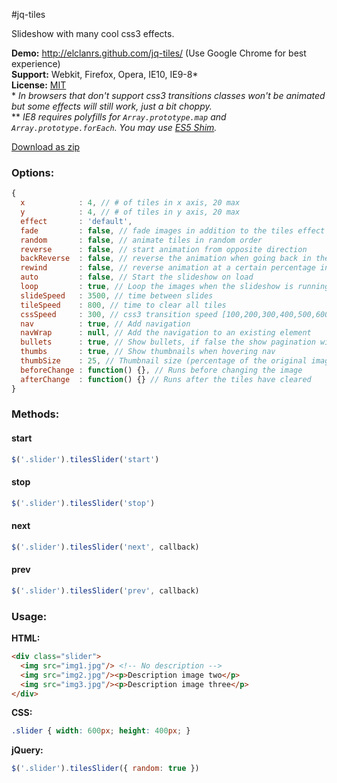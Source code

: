 #jq-tiles

Slideshow with many cool css3 effects.

**Demo:** http://elclanrs.github.com/jq-tiles/ (Use Google Chrome for best experience)  
**Support:** Webkit, Firefox, Opera, IE10, IE9-8*  
**License:** [MIT](http://en.wikipedia.org/wiki/MIT_License)  
\* _In browsers that don't support css3 transitions classes won't be animated but some effects will still work, just a bit choppy._  
\*\* _IE8 requires polyfills for `Array.prototype.map` and `Array.prototype.forEach`. You may use [ES5 Shim](https://github.com/kriskowal/es5-shim/)._  

[Download as zip](https://github.com/elclanrs/jq-tiles/raw/master/zip/jquery.tiles.zip)

### Options:
```javascript
{
  x            : 4, // # of tiles in x axis, 20 max
  y            : 4, // # of tiles in y axis, 20 max
  effect       : 'default',
  fade         : false, // fade images in addition to the tiles effect
  random       : false, // animate tiles in random order
  reverse      : false, // start animation from opposite direction
  backReverse  : false, // reverse the animation when going back in the slideshow (useful for some effects)
  rewind       : false, // reverse animation at a certain percentage in time
  auto         : false, // Start the slideshow on load
  loop         : true, // Loop the images when the slideshow is running
  slideSpeed   : 3500, // time between slides
  tileSpeed    : 800, // time to clear all tiles
  cssSpeed     : 300, // css3 transition speed [100,200,300,400,500,600,700,800,900,1000],
  nav          : true, // Add navigation
  navWrap      : null, // Add the navigation to an existing element
  bullets      : true, // Show bullets, if false the show pagination with numbers
  thumbs       : true, // Show thumbnails when hovering nav
  thumbSize    : 25, // Thumbnail size (percentage of the original image)
  beforeChange : function() {}, // Runs before changing the image
  afterChange  : function() {} // Runs after the tiles have cleared
}
```

### Methods:

#### start
```javascript
$('.slider').tilesSlider('start')
```

#### stop
```javascript
$('.slider').tilesSlider('stop')
```

#### next
```javascript
$('.slider').tilesSlider('next', callback)
```

#### prev
```javascript
$('.slider').tilesSlider('prev', callback)
```

### Usage:

**HTML:**
```html
<div class="slider">
  <img src="img1.jpg"/> <!-- No description -->
  <img src="img2.jpg"/><p>Description image two</p>
  <img src="img3.jpg"/><p>Description image three</p>
</div>
```

**CSS:**
```css
.slider { width: 600px; height: 400px; }
```

**jQuery:**
```javascript
$('.slider').tilesSlider({ random: true })
```



